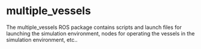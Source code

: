 # multiple_vessels
The multiple_vessels ROS package contains scripts and launch files for launching the simulation environment, nodes for operating the vessels in the simulation environment, etc..


